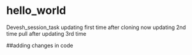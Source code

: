 # hello_world
Devesh_session_task 
updating first time after cloning
now updating 2nd time
pull after updating 3rd time 


##adding changes in code